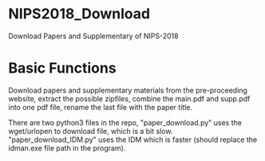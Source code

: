 # NIPS2018_Download
Download Papers and Supplementary of NIPS-2018

# Basic Functions
Download papers and supplementary materials from the pre-proceeding website, extract the possible zipfiles, combine the main.pdf and supp.pdf into one pdf file, rename the last file with the paper title.

There are two python3 files in the repo, "paper_download.py" uses the wget/urlopen to download file, which is a bit slow. "paper_download_IDM.py" uses the IDM which is faster (should replace the idman.exe file path in the program).
